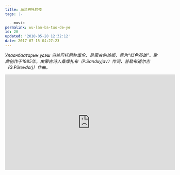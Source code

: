 ```yaml
---
title: 乌兰巴托的夜
tags: |-

  - music
permalink: wu-lan-ba-tuo-de-ye
id: 20
updated: '2018-05-20 12:32:12'
date: 2017-07-15 04:27:23
---
```


_Улаанбаатарын удэш 乌兰巴托原称库伦，是蒙古的首都，意为“红色英雄”。歌曲创作于1985年，由蒙古诗人桑堆扎布（P.Sanduyjav）作词，普勒布道尔吉（G.Pürevdorj）作曲。_

<iframe width="560" height="315" src="https://www.youtube.com/embed/j0Dz3y-YN0M" frameborder="0" allowfullscreen></iframe>